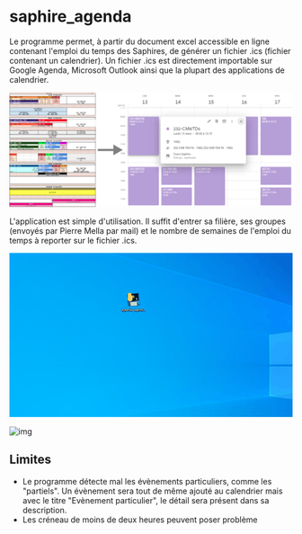 # saphire_agenda
Le programme permet, à partir du document excel accessible en ligne contenant l'emploi du temps des Saphires, de générer un fichier .ics (fichier contenant un calendrier). Un fichier .ics est directement importable sur Google Agenda, Microsoft Outlook ainsi que la plupart des applications de calendrier.

<img src="images/oldToNewAgenda.png" >

L'application est simple d'utilisation. Il suffit d'entrer sa filière, ses groupes (envoyés par Pierre Mella par mail) et le nombre de semaines de l'emploi du temps à reporter sur le fichier .ics.

![Utilisation du logiciel](images/animation.gif)

![img](D:\Users\Basile\Desktop\Enceinte\mdImages\positionDeuxCondo.jpg)

## Limites
  * Le programme détecte mal les évènements particuliers, comme les "partiels". Un évènement sera tout de même ajouté au calendrier mais avec le titre "Evènement particulier", le détail sera présent dans sa description.
  * Les créneau de moins de deux heures peuvent poser problème

